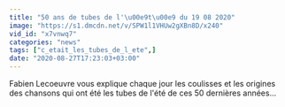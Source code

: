 ```yaml
---
title: "50 ans de tubes de l'\u00e9t\u00e9 du 19 08 2020"
image: "https://s1.dmcdn.net/v/SPW1l1VHUw2gXBn8D/x240"
vid_id: "x7vnwq7"
categories: "news"
tags: ["c_etait_les_tubes_de_l_ete",]
date: "2020-08-27T17:23:03+03:00"
---
```

Fabien Lecoeuvre vous explique chaque jour les coulisses et les origines des chansons qui ont été les tubes de l'été de ces 50 dernières années...
